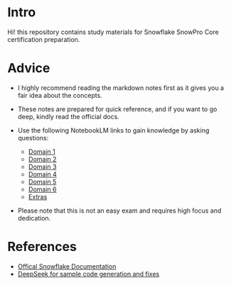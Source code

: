 # Intro

Hi! this repository contains study materials for Snowflake SnowPro Core certification preparation.

# Advice

- I highly recommend reading the markdown notes first as it gives you a fair idea about the concepts.
- These notes are prepared for quick reference, and if you want to go deep, kindly read the official docs.
- Use the following NotebookLM links to gain knowledge by asking questions:

  - [Domain 1](https://notebooklm.google.com/notebook/391c6691-42dd-4677-a9ff-34c8e4bd7277)
  - [Domain 2](https://notebooklm.google.com/notebook/b269b968-b595-4768-ac28-8ad584341450)
  - [Domain 3](https://notebooklm.google.com/notebook/472709e0-1a48-4d00-b383-8576d163b766)
  - [Domain 4](https://notebooklm.google.com/notebook/a202b0ad-ca01-4e64-8a45-39f94eaa0694)
  - [Domain 5](https://notebooklm.google.com/notebook/0bf2c85f-695d-4c0e-830e-ff7092433538)
  - [Domain 6](https://notebooklm.google.com/notebook/ad415f7c-0698-48b3-8ae4-6982e064c306)
  - [Extras](https://notebooklm.google.com/notebook/c4502206-c688-4e50-803d-d42a69731be9)

- Please note that this is not an easy exam and requires high focus and dedication.

# References

- [Offical Snowflake Documentation](https://docs.snowflake.com/)
- [DeepSeek for sample code generation and fixes](https://chat.deepseek.com/)
